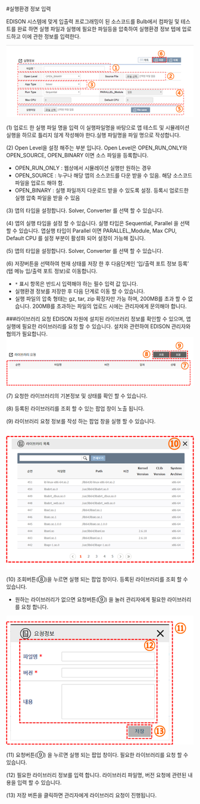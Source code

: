 #실행환경 정보 입력

EDISON 시스템에 맞게 입출력 프로그래밍이 된 소스코드를 Bulb에서 컴파일 및 테스트를 완료 하면 실행 파일과 실행에 필요한 파일등을 압축하여 실행환경 정보 텝에 업로드하고 이에 관한 정보를 입력한다.


![](image/image7.png)


(1) 업로드 한 실행 파일 명을 입력 이 실행파일명을 바탕으로 앱 테스트 및 시뮬레이션 실행을 하므로 틀리지 않게 작성해야 한다.실행 파일명을 파일 명으로 작성합니다.

(2) Open Level을 설정 해주는 부분 입니다. Open Level은 OPEN_RUN_ONLY와 OPEN_SOURCE, OPEN_BINARY 이면 소스 파일을 등록합니다.

 - OPEN_RUN_ONLY : 웹상에서 시뮬레이션 실행만 원하는 경우
 - OPEN_SOURCE : 누구나 해당 앱의 소스코드를 다운 받을 수 있음. 해당 소스코드 파일을 업로드 해야 함.
 - OPEN_BINARY : 실행 파일까지 다운로드 받을 수 있도록 설정. 등록시 업로드한 실행 압축 파일을 받을 수 있음

(3) 앱의 타입을 설정합니다.  Solver, Converter 를 선택 할 수 있습니다.

(4) 앱의 실행 타입을 설정 할 수 있습니다.  실행 타입은 Sequential, Parallel 을 선택 할 수 있습니다. 앱실행 타입이 Parallel 이면 PARALLEL_Module, Max CPU, Default CPU 를 설정 부분이 활성화 되어 설정이 가능해 집니다.

(5) 앱의 타입을 설정합니다.  Solver, Converter 를 선택 할 수 있습니다.  

(6) 저장버튼을 선택하여 현재 상태를 저장 한 후 다음단계인 ‘입/출력 포트 정보 등록’ (탭 메뉴 입/출력 포트 정보)로 이동합니다.

 -  ```*``` 표시 항목은 반드시 입력해야 하는 필수 입력 값 입니다.
 - 실행환경 정보를 저장한 후 다음 단계로 이동 할 수 있습니다.
 - 실행 파일의 압축 형태는 gz, tar, zip 확장자만 가능 하며, 200MB를 초과 할 수 없습니다. 200MB를 초과하는 파일의 업로드 시에는 관리자에게 문의해야 합니다.


###라이브러리 요청
EDISON 자원에 설치된 라이브러리 정보를 확인할 수 있으며, 앱 실행에 필요한 라이브러리를 요청 할 수 있습니다. 설치와 관련하여 EDISON 관리자와 협의가 필요합니다. 
![](image/image8.png)

(7) 요청한 라이브러리의 기본정보 및 상태를 확인 할 수 있습니다. 

(8) 등록된 라이브러리를 조회 할 수 있는 팝업 창이 노출 됩니다.

(9) 라이브러리 요청 정보를 작성 하는 팝업 창을 실행 할 수 있습니다.

![](image/image10.png)

(10) 조회버튼(⑧)을 누르면 실행 되는 팝업 창이다. 등록된 라이브러리를 조회 할 수 있습니다.

 -   원하는 라이브러리가 없으면 요청버튼(⑨) 을 눌러 관리자에게 필요한 라이브러리를 요청 합니다.


![](image/image9.png)


(11) 요청버튼(⑨) 을 누르면 실행 되는 팝업 창이다. 필요한 라이브러리를 요청 할 수 있습니다.

(12) 필요한 라이브러리 정보를 입력 합니다. 라이브러리 파일명, 버전 요청에 관련된 내용을 입력 할 수 있습니다.

(13) 저장 버튼을 클릭하면 관리자에게 라이브러리 요청이 진행됩니다.
